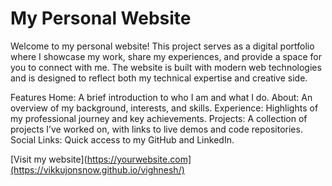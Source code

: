 # My Personal Website

Welcome to my personal website! This project serves as a digital portfolio where I showcase my work, share my experiences, and provide a space for you to connect with me. The website is built with modern web technologies and is designed to reflect both my technical expertise and creative side.

Features
Home: A brief introduction to who I am and what I do.
About: An overview of my background, interests, and skills.
Experience: Highlights of my professional journey and key achievements.
Projects: A collection of projects I’ve worked on, with links to live demos and code repositories.
Social Links: Quick access to my GitHub and LinkedIn.

[Visit my website](https://yourwebsite.com](https://vikkujonsnow.github.io/vighnesh/)
